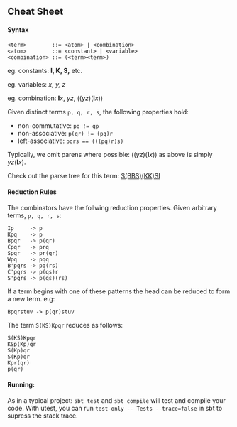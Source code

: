 ## Cheat Sheet

#### Syntax
    <term>        ::= <atom> | <combination>
    <atom>        ::= <constant> | <variable>
    <combination> ::= (<term><term>)

eg. constants: **I, K, S,** etc.

eg. variables: _x, y, z_

eg. combination: **I**_x_, _yz_, ((_yz_)(**I**_x_))
    
Given distinct terms `p, q, r, s`, the following properties hold:
 - non-commutative: `pq != qp`
 - non-associative: `p(qr) != (pq)r`
 - left-associative: `pqrs == (((pq)r)s)`

Typically, we omit parens where possible:
((_yz_)(**I**_x_)) as above is simply _yz_(**I**_x_).


Check out the parse tree for this term: [S(BBS)(KK)SI](http://mshang.ca/syntree/?i=%5B*%20%5B*%20%5B*%20%5B*%20%5BS%5D%20%5B*%20%5B*%20%5BB%5D%20%5BB%5D%5D%20%5BS%5D%5D%5D%20%5B*%20%5BK%5D%20%5BK%5D%5D%5D%20%5BS%5D%5D%20%5BI%5D%5D%0A%0A)

#### Reduction Rules
The combinators have the follwing reduction properties. Given arbitrary terms, `p, q, r, s`:

```
Ip     -> p
Kpq    -> p
Bpqr   -> p(qr)
Cpqr   -> prq
Spqr   -> pr(qr)
Wpq    -> pqq
B'pqrs -> pq(rs)
C'pqrs -> p(qs)r
S'pqrs -> p(qs)(rs)
```

If a term begins with one of these patterns the head can be reduced to form a new term. e.g:

```Bpqrstuv -> p(qr)stuv```

The term `S(KS)Kpqr` reduces as follows:

```
S(KS)Kpqr
KSp(Kp)qr
S(Kp)qr
S(Kp)qr
Kpr(qr)
p(qr)
```

#### Running:

As in a typical project: `sbt test` and `sbt compile` will test and compile your code.
With utest, you can run `test-only -- Tests --trace=false` in sbt to supress the stack trace.
